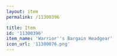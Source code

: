 ```yaml
---
layout: item
permalink: /11300396

title: Item
id: '11300396'
item_name: 'Warrior''s Bargain Headgear'
icon_url: '11300076.png'
---
```

